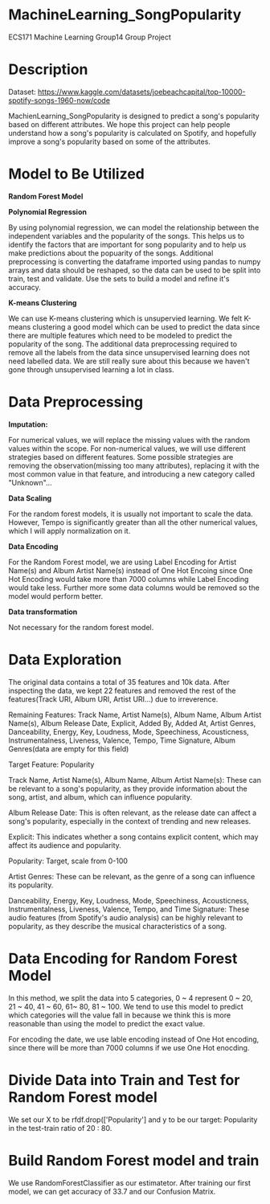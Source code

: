 # MachineLearning_SongPopularity
ECS171 Machine Learning Group14 Group Project

# Description
Dataset: https://www.kaggle.com/datasets/joebeachcapital/top-10000-spotify-songs-1960-now/code

MachienLearning_SongPopularity is designed to predict a song's popularity based on 
different attributes. We hope this project can help people understand how a song's popularity 
is calculated on Spotify, and hopefully improve a song's popularity based on some of the 
attributes.

# Model to Be Utilized

**Random Forest Model**

**Polynomial Regression**

By using polynomial regression, we can model the relationship between the independent variables and the popularity of the songs. This helps us to identify the factors that are important for song popularity and to help us make predictions about the popuarity of the songs. Additional preprocessing is converting the dataframe imported using pandas to numpy arrays and data should be reshaped, so the data can be used to be split into train, test and validate. Use the sets to build a model and refine it's accuracy.

**K-means Clustering**

We can use K-means clustering which is unsupervied learning. We felt K-means clustering a good model which can be used to predict the data since there are multiple features which need to be modeled to predict the popularity of the song. The additional data preprocessing required to remove all the labels from the data since unsupervised learning does not need labelled data. We are still really sure about this because we haven't gone through unsupervised learning a lot in class.


# Data Preprocessing

**Imputation:**

For numerical values, we will replace the missing values with the random values within the scope. For non-numerical values, we will use different strategies based on different features. Some possible strategies are removing the observation(missing too many attributes), replacing it with the most common value in that feature, and introducing a new category called "Unknown"...

**Data Scaling**

For the random forest models, it is usually not important to scale the data. However, Tempo is significantly greater than all the other numerical values, which I will apply normalization on it.

**Data Encoding**

For the Random Forest model, we are using Label Encoding for Artist Name(s) and Album Artist Name(s) instead of One Hot Encoing since 
One Hot Encoding would take more than 7000 columns while Label Encoding would take less. Further more some data columns would be removed 
so the model would perform better. 


**Data transformation**

Not necessary for the random forest model.


# Data Exploration

The original data contains a total of 35 features and 10k data. After inspecting the data, we kept 22 features and removed the rest of the features(Track URI, Album URI, Artist URI...) due to irreverence.

Remaining Features: Track Name, Artist Name(s), Album Name, Album Artist Name(s), Album Release Date, Explicit, Added By, Added At, Artist Genres, Danceability, Energy, Key, Loudness, Mode, Speechiness, Acousticness, Instrumentalness, Liveness, Valence, Tempo, Time Signature, Album Genres(data are empty for this field)

Target Feature: Popularity

Track Name, Artist Name(s), Album Name, Album Artist Name(s): These can be relevant to a song's popularity, as they provide information about the song, artist, and album, which can influence popularity.

Album Release Date: This is often relevant, as the release date can affect a song's popularity, especially in the context of trending and new releases.

Explicit: This indicates whether a song contains explicit content, which may affect its audience and popularity.

Popularity: Target, scale from 0-100

Artist Genres: These can be relevant, as the genre of a song can influence its popularity.

Danceability, Energy, Key, Loudness, Mode, Speechiness, Acousticness, Instrumentalness, Liveness, Valence, Tempo, and Time Signature: These audio features (from Spotify's audio analysis) can be highly relevant to popularity, as they describe the musical characteristics of a song.

# Data Encoding for Random Forest Model

In this method, we split the data into 5 categories, 0 ~ 4 represent 0 ~ 20, 21 ~ 40, 41 ~ 60, 61~ 80, 81 ~ 100. We tend to use this model to predict which categories will the value fall in because we think this is more reasonable than using the model to predict the exact value.

For encoding the date, we use lable encoding instead of One Hot encoding, since there will be more than 7000 columns if we use One Hot enocding. 

# Divide Data into Train and Test for Random Forest model

We set our X to be rfdf.drop(['Popularity'] and y to be our target: Popularity in the test-train ratio of 20 : 80. 

# Build Random Forest model and train
We use RandomForestClassifier as our estimatetor. After training our first model, we can get accuracy of 33.7 and our Confusion Matrix. 
